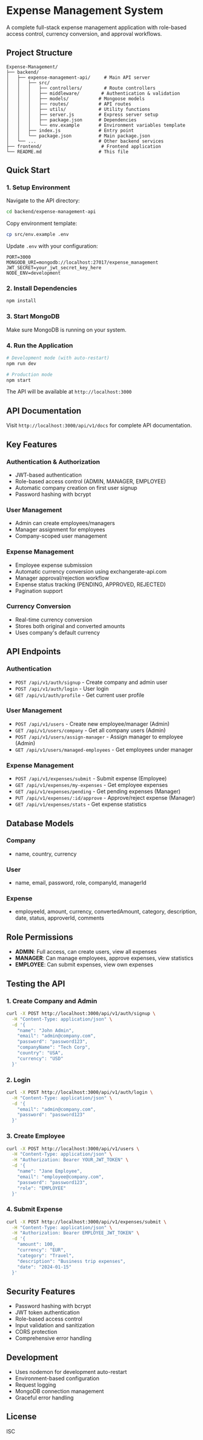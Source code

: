 # Expense Management System

A complete full-stack expense management application with role-based access control, currency conversion, and approval workflows.

## Project Structure

```
Expense-Management/
├── backend/
│   ├── expense-management-api/     # Main API server
│   │   ├── src/
│   │   │   ├── controllers/        # Route controllers
│   │   │   ├── middleware/        # Authentication & validation
│   │   │   ├── models/           # Mongoose models
│   │   │   ├── routes/           # API routes
│   │   │   ├── utils/            # Utility functions
│   │   │   ├── server.js         # Express server setup
│   │   │   ├── package.json      # Dependencies
│   │   │   └── env.example       # Environment variables template
│   │   ├── index.js              # Entry point
│   │   └── package.json          # Main package.json
│   └── ...                       # Other backend services
├── frontend/                      # Frontend application
└── README.md                     # This file
```

## Quick Start

### 1. Setup Environment

Navigate to the API directory:
```bash
cd backend/expense-management-api
```

Copy environment template:
```bash
cp src/env.example .env
```

Update `.env` with your configuration:
```
PORT=3000
MONGODB_URI=mongodb://localhost:27017/expense_management
JWT_SECRET=your_jwt_secret_key_here
NODE_ENV=development
```

### 2. Install Dependencies

```bash
npm install
```

### 3. Start MongoDB

Make sure MongoDB is running on your system.

### 4. Run the Application

```bash
# Development mode (with auto-restart)
npm run dev

# Production mode
npm start
```

The API will be available at `http://localhost:3000`

## API Documentation

Visit `http://localhost:3000/api/v1/docs` for complete API documentation.

## Key Features

### Authentication & Authorization
- JWT-based authentication
- Role-based access control (ADMIN, MANAGER, EMPLOYEE)
- Automatic company creation on first user signup
- Password hashing with bcrypt

### User Management
- Admin can create employees/managers
- Manager assignment for employees
- Company-scoped user management

### Expense Management
- Employee expense submission
- Automatic currency conversion using exchangerate-api.com
- Manager approval/rejection workflow
- Expense status tracking (PENDING, APPROVED, REJECTED)
- Pagination support

### Currency Conversion
- Real-time currency conversion
- Stores both original and converted amounts
- Uses company's default currency

## API Endpoints

### Authentication
- `POST /api/v1/auth/signup` - Create company and admin user
- `POST /api/v1/auth/login` - User login
- `GET /api/v1/auth/profile` - Get current user profile

### User Management
- `POST /api/v1/users` - Create new employee/manager (Admin)
- `GET /api/v1/users/company` - Get all company users (Admin)
- `POST /api/v1/users/assign-manager` - Assign manager to employee (Admin)
- `GET /api/v1/users/managed-employees` - Get employees under manager

### Expense Management
- `POST /api/v1/expenses/submit` - Submit expense (Employee)
- `GET /api/v1/expenses/my-expenses` - Get employee expenses
- `GET /api/v1/expenses/pending` - Get pending expenses (Manager)
- `PUT /api/v1/expenses/:id/approve` - Approve/reject expense (Manager)
- `GET /api/v1/expenses/stats` - Get expense statistics

## Database Models

### Company
- name, country, currency

### User
- name, email, password, role, companyId, managerId

### Expense
- employeeId, amount, currency, convertedAmount, category, description, date, status, approverId, comments

## Role Permissions

- **ADMIN**: Full access, can create users, view all expenses
- **MANAGER**: Can manage employees, approve expenses, view statistics
- **EMPLOYEE**: Can submit expenses, view own expenses

## Testing the API

### 1. Create Company and Admin
```bash
curl -X POST http://localhost:3000/api/v1/auth/signup \
  -H "Content-Type: application/json" \
  -d '{
    "name": "John Admin",
    "email": "admin@company.com",
    "password": "password123",
    "companyName": "Tech Corp",
    "country": "USA",
    "currency": "USD"
  }'
```

### 2. Login
```bash
curl -X POST http://localhost:3000/api/v1/auth/login \
  -H "Content-Type: application/json" \
  -d '{
    "email": "admin@company.com",
    "password": "password123"
  }'
```

### 3. Create Employee
```bash
curl -X POST http://localhost:3000/api/v1/users \
  -H "Content-Type: application/json" \
  -H "Authorization: Bearer YOUR_JWT_TOKEN" \
  -d '{
    "name": "Jane Employee",
    "email": "employee@company.com",
    "password": "password123",
    "role": "EMPLOYEE"
  }'
```

### 4. Submit Expense
```bash
curl -X POST http://localhost:3000/api/v1/expenses/submit \
  -H "Content-Type: application/json" \
  -H "Authorization: Bearer EMPLOYEE_JWT_TOKEN" \
  -d '{
    "amount": 100,
    "currency": "EUR",
    "category": "Travel",
    "description": "Business trip expenses",
    "date": "2024-01-15"
  }'
```

## Security Features

- Password hashing with bcrypt
- JWT token authentication
- Role-based access control
- Input validation and sanitization
- CORS protection
- Comprehensive error handling

## Development

- Uses nodemon for development auto-restart
- Environment-based configuration
- Request logging
- MongoDB connection management
- Graceful error handling

## License

ISC
